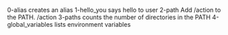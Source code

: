 0-alias creates an alias
1-hello_you says hello to user
2-path Add /action to the PATH. /action 
3-paths counts the number of directories in the PATH
4-global_variables lists environment variables
